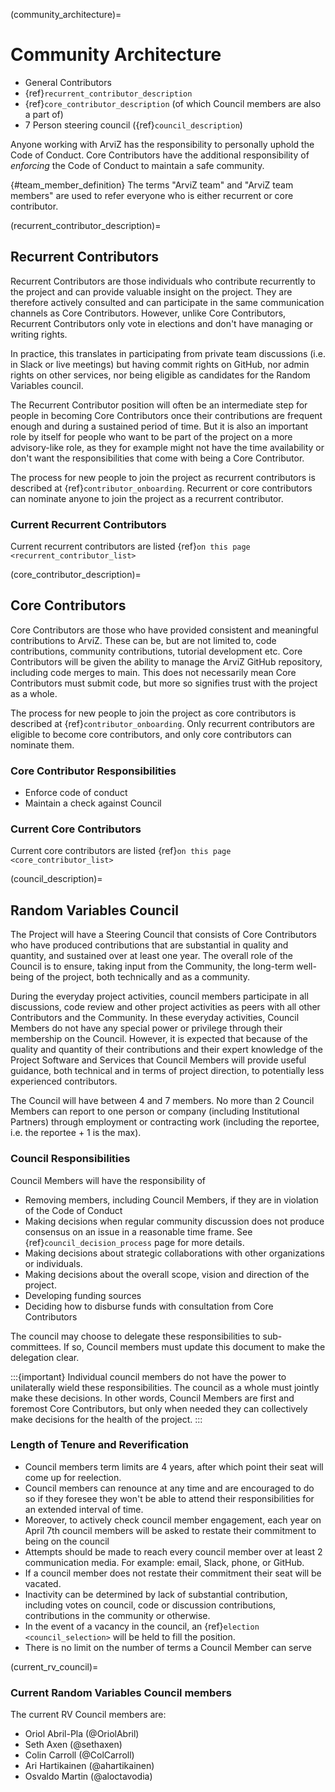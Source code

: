 (community_architecture)=
# Community Architecture

* General Contributors
* {ref}`recurrent_contributor_description`
* {ref}`core_contributor_description` (of which Council members are also a part of)
* 7 Person steering council ({ref}`council_description`)

Anyone working with ArviZ has the responsibility to personally uphold
the Code of Conduct. Core Contributors have the additional responsibility
of _enforcing_ the Code of Conduct to maintain a safe community.

{#team_member_definition}
The terms "ArviZ team" and "ArviZ team members" are used to refer everyone
who is either recurrent or core contributor.

(recurrent_contributor_description)=
## Recurrent Contributors
Recurrent Contributors are those individuals who contribute recurrently to the
project and can provide valuable insight on the project.
They are therefore actively consulted and can participate in the same communication
channels as Core Contributors. However, unlike Core Contributors,
Recurrent Contributors only vote in elections and don't have managing or writing rights.

In practice, this translates in participating from private team discussions
(i.e. in Slack or live meetings) but having commit rights on GitHub,
nor admin rights on other services, nor being eligible as candidates for the
Random Variables council.

The Recurrent Contributor position will often be an intermediate step for people
in becoming Core Contributors once their contributions are frequent enough
and during a sustained period of time.
But it is also an important role by itself for people who want to be part of
the project on a more advisory-like role, as they for example might not have
the time availability or don't want the responsibilities that come
with being a Core Contributor.

The process for new people to join the project as recurrent contributors is
described at {ref}`contributor_onboarding`. Recurrent or core contributors
can nominate anyone to join the project as a recurrent contributor.

### Current Recurrent Contributors
Current recurrent contributors are listed {ref}`on this page <recurrent_contributor_list>`

(core_contributor_description)=
## Core Contributors
Core Contributors are those who have provided consistent and meaningful contributions to ArviZ.
These can be, but are not limited to, code contributions, community contributions, tutorial
development etc. Core Contributors will be given the ability to manage the ArviZ GitHub
repository, including code merges to main. This does not necessarily mean Core Contributors
must submit code, but more so signifies trust with the project as a whole.

The process for new people to join the project as core contributors is
described at {ref}`contributor_onboarding`. Only recurrent contributors
are eligible to become core contributors, and only core contributors
can nominate them.

### Core Contributor Responsibilities
* Enforce code of conduct
* Maintain a check against Council

### Current Core Contributors
Current core contributors are listed {ref}`on this page <core_contributor_list>`

(council_description)=
## Random Variables Council
The Project will have a Steering Council that consists of Core Contributors
who have produced contributions that are substantial in quality and quantity,
and sustained over at least one year. The overall role of the Council is to
ensure, taking input from the Community, the
long-term well-being of the project, both technically and as a community.

During the everyday project activities, council members participate in all
discussions, code review and other project activities as peers with all other
Contributors and the Community. In these everyday activities, Council Members
do not have any special power or privilege through their membership on the
Council. However, it is expected that because of the quality and quantity of
their contributions and their expert knowledge of the Project Software and
Services that Council Members will provide useful guidance, both technical and
in terms of project direction, to potentially less experienced contributors.

The Council will have between 4 and 7 members.
No more than 2 Council Members can report to one person or company
(including Institutional Partners) through employment or contracting work
(including the reportee, i.e. the reportee + 1 is the max).

### Council Responsibilities
Council Members will have the responsibility of
* Removing members, including Council Members, if they are in violation of the Code of Conduct
* Making decisions when regular community discussion does not produce consensus on an issue
  in a reasonable time frame. See {ref}`council_decision_process` page for more details.
* Making decisions about strategic collaborations with other organizations or individuals.
* Making decisions about the overall scope, vision and direction of the project.
* Developing funding sources
* Deciding how to disburse funds with consultation from Core Contributors

The council may choose to delegate these responsibilities to sub-committees. If so, Council members must update this document to make the delegation clear.

:::{important}
Individual council members do not have the power to unilaterally wield these
responsibilities. The council as a whole must jointly make these decisions.
In other words, Council Members are first and foremost Core Contributors, but only
when needed they can collectively make decisions for the health of the project.
:::

### Length of Tenure and Reverification
* Council members term limits are 4 years, after which point their seat will come up for reelection.
* Council members can renounce at any time and are encouraged to do so if
  they foresee they won't be able to attend their responsibilities
  for an extended interval of time.
* Moreover, to actively check council member engagement, each year on April 7th
  council members will be asked to restate their commitment to being on the council
* Attempts should be made to reach every council member over at least 2 communication media. For example: email, Slack, phone, or GitHub.
* If a council member does not restate their commitment their seat will be vacated.
* Inactivity can be determined by lack of substantial contribution, including votes on council, code or discussion contributions, contributions in the community or otherwise.
* In the event of a vacancy in the council, an {ref}`election <council_selection>` will be held to fill the position.
* There is no limit on the number of terms a Council Member can serve

(current_rv_council)=
### Current Random Variables Council members
The current RV Council members are:

* Oriol Abril-Pla (@OriolAbril)
* Seth Axen (@sethaxen)
* Colin Carroll (@ColCarroll)
* Ari Hartikainen (@ahartikainen)
* Osvaldo Martin (@aloctavodia)
